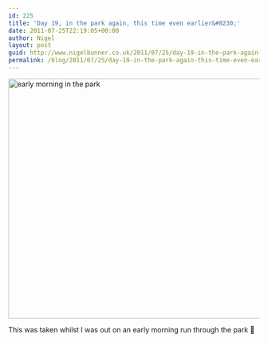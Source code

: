```yaml
---
id: 225
title: 'Day 19, in the park again, this time even earlier&#8230;'
date: 2011-07-25T22:19:05+00:00
author: Nigel
layout: post
guid: http://www.nigelbunner.co.uk/2011/07/25/day-19-in-the-park-again-this-time-even-earlier/
permalink: /blog/2011/07/25/day-19-in-the-park-again-this-time-even-earlier/
---
```

[<img src="http://farm7.static.flickr.com/6012/5975720222_3cae60f723_z.jpg" width="640" height="480" alt="early morning in the park" />](http://www.flickr.com/photos/icklephotos/5975720222/ "early morning in the park by icle fotos, on Flickr")

This was taken whilst I was out on an early morning run through the park 🙂